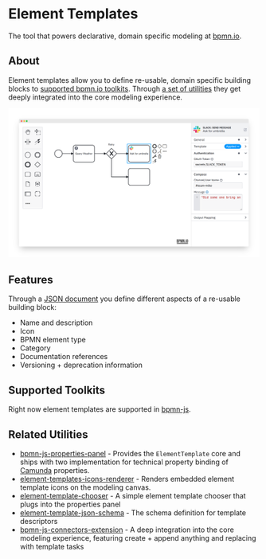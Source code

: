# Element Templates

The tool that powers declarative, domain specific modeling at [bpmn.io](https://bpmn.io/).

## About

Element templates allow you to define re-usable, domain specific building blocks to [supported bpmn.io toolkits](#supported-toolkits). Through [a set of utilities](#related-utilities) they get deeply integrated into the core modeling experience.

![Element Templates application demo](./docs/screenshot.png)


## Features

Through a [JSON document](https://docs.camunda.io/docs/next/components/modeler/desktop-modeler/element-templates/defining-templates/) you define different aspects of a re-usable building block:

* Name and description
* Icon
* BPMN element type
* Category
* Documentation references
* Versioning + deprecation information


## Supported Toolkits

Right now element templates are supported in [bpmn-js](https://github.com/bpmn-io/bpmn-js).


## Related Utilities

* [bpmn-js-properties-panel](https://github.com/bpmn-io/bpmn-js-properties-panel) - Provides the `ElementTemplate` core and ships with two implementation for technical property binding of [Camunda](https://camunda.com/) properties.
* [element-templates-icons-renderer](https://github.com/bpmn-io/element-templates-icons-renderer) - Renders embedded element template icons on the modeling canvas.
* [element-template-chooser](https://github.com/bpmn-io/element-template-chooser) - A simple element template chooser that plugs into the properties panel
* [element-template-json-schema](https://github.com/camunda/element-templates-json-schema) - The schema definition for template descriptors
* [bpmn-js-connectors-extension](https://github.com/bpmn-io/bpmn-js-connectors-extension) - A deep integration into the core modeling experience, featuring create + append anything and replacing with template tasks
